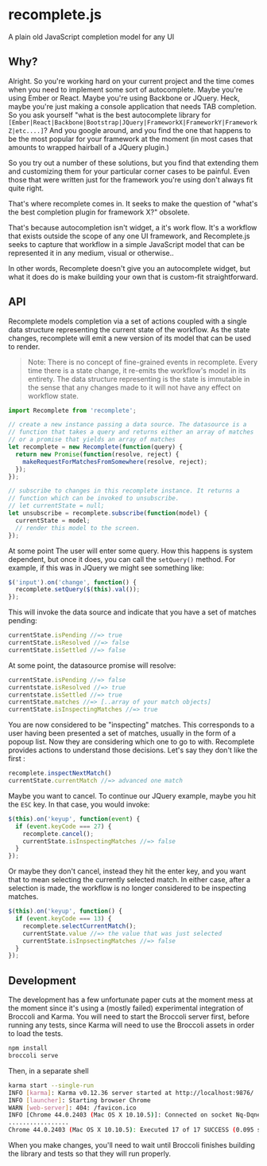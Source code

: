 # recomplete.js

A plain old JavaScript completion model for any UI

## Why?

Alright. So you're working hard on your current project and the time
comes when you need to implement some sort of autocomplete. Maybe
you're using Ember or React. Maybe you're using Backbone or
JQuery. Heck, maybe you're just making a console application that
needs TAB completion. So you ask yourself "what is the best
autocomplete library for
`[Ember|React|Backbone|Bootstrap|JQuery|FrameworkX|FrameworkY|FrameworkZ|etc....]`?
And you google around, and you find the one that happens to be the
most popular for your framework at the moment (in most cases that
amounts to wrapped hairball of a JQuery plugin.)

So you try out a number of these solutions, but you find that extending them
and customizing them for your particular corner cases to be
painful. Even those that were written just for the framework you're
using don't always fit quite right.

That's where recomplete comes in. It seeks to make the question of
"what's the best completion plugin for framework X?"  obsolete.

That's because autocompletion isn't widget, a it's work flow. It's a
workflow that exists outside the scope of any one UI framework, and
Recomplete.js seeks to capture that workflow in a simple JavaScript
model that can be represented it in any medium, visual or otherwise..

In other words, Recomplete doesn't give you an autocomplete widget,
but what it does do is make building your own that is custom-fit
straightforward.

## API

Recomplete models completion via a set of actions coupled with a
single data structure representing the current state of the
workflow. As the state changes, recomplete will emit a new version of
its model that can be used to render.

> Note: There is no concept of fine-grained events in
> recomplete. Every time there is a state change, it re-emits
> the workflow's model in its entirety. The data structure
> representing is the state is immutable in the sense that any changes
> made to it will not have any effect on workflow state.

```js
import Recomplete from 'recomplete';

// create a new instance passing a data source. The datasource is a
// function that takes a query and returns either an array of matches
// or a promise that yields an array of matches
let recomplete = new Recomplete(function(query) {
  return new Promise(function(resolve, reject) {
    makeRequestForMatchesFromSomewhere(resolve, reject);
  });
});

// subscribe to changes in this recomplete instance. It returns a
// function which can be invoked to unsubscribe.
// let currentState = null;
let unsubscribe = recomplete.subscribe(function(model) {
  currentState = model;
  // render this model to the screen.
});
```

At some point The user will enter some query. How this happens is
system dependent, but once it does, you can call the `setQuery()`
method. For example, if this was in JQuery we might see something
like:

```js
$('input').on('change', function() {
  recomplete.setQuery($(this).val());
});
```

This will invoke the data source and indicate that you have a set of
matches pending:

```js
currentState.isPending //=> true
currentState.isResolved //=> false
currentState.isSettled //=> false
```

At some point, the datasource promise will resolve:

```js
currentState.isPending //=> false
currentstate.isResolved //=> true
currentstate.isSettled //=> true
currentState.matches //=> [..array of your match objects]
currentState.isInspectingMatches //=> true
```

You are now considered to be "inspecting" matches. This corresponds to
a user having been presented a set of matches, usually in the form of
a popoup list. Now they are considering which one to go to
with. Recomplete provides actions to understand those decisions. Let's
say they don't like the first
:

```js
recomplete.inspectNextMatch()
currentState.currentMatch //=> advanced one match
```

Maybe you want to cancel. To continue our JQuery example, maybe you
hit the `ESC` key. In that case, you would invoke:

```js
$(this).on('keyup', function(event) {
  if (event.keyCode === 27) {
    recomplete.cancel();
    currentState.isInspectingMatches //=> false
  }
});

```

Or maybe they don't cancel, instead they hit the enter key, and you
want that to mean selecting the currently selected match. In either
case, after a selection is made, the workflow is no longer considered
to be inspecting matches.

```js
$(this).on('keyup', function() {
  if (event.keyCode === 13) {
    recomplete.selectCurrentMatch();
    currentState.value //=> the value that was just selected
    currentState.isInpsectingMatches //=> false
  }
});
```


## Development

The development has a few unfortunate paper cuts at the moment mess at
the moment since it's using a (mostly failed) experimental integration
of Broccoli and Karma. You will need to start the Broccoli server
first, before running any tests, since Karma will need to use the
Broccoli assets in order to load the tests.


```bash
npm install
broccoli serve
```

Then, in a separate shell

```bash
karma start --single-run
INFO [karma]: Karma v0.12.36 server started at http://localhost:9876/
INFO [launcher]: Starting browser Chrome
WARN [web-server]: 404: /favicon.ico
INFO [Chrome 44.0.2403 (Mac OS X 10.10.5)]: Connected on socket Nq-DqneXNlDICQlfhUaX with id 46196622
.................
Chrome 44.0.2403 (Mac OS X 10.10.5): Executed 17 of 17 SUCCESS (0.095 secs / 0.002 secs)
```

When you make changes, you'll need to wait until Broccoli finishes
building the library and tests so that they will run properly.
